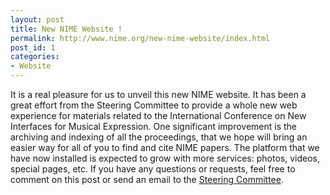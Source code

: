 ```yaml
---
layout: post
title: New NIME Website !
permalink: http://www.nime.org/new-nime-website/index.html
post_id: 1
categories: 
- Website
---
```


It is a real pleasure for us to unveil this new NIME website. It has been a great effort from the Steering Committee to provide a whole new web experience for materials related to the International Conference on New Interfaces for Musical Expression. One significant improvement is the archiving and indexing of all the proceedings, that we hope will bring an easier way for all of you to find and cite NIME papers. The platform that we have now installed is expected to grow with more services: photos, videos, special pages, etc. If you have any questions or requests, feel free to comment on this post or send an email to the 
[Steering Committee](http://www.nime.org/committee/).